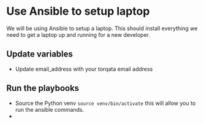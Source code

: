 # Use Ansible to setup laptop

We will be using Ansible to setup a laptop. This should install everything we need to get a laptop up and running for a new developer.

## Update variables
* Update email_address with your torqata email address
## Run the playbooks

* Source the Python venv `source venv/bin/activate` this will allow you to run the ansible commands.
* 